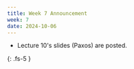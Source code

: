 ```yaml
---
title: Week 7 Announcement
week: 7
date: 2024-10-06
---
```


* Lecture 10's slides (Paxos) are posted.

{: .fs-5 }
